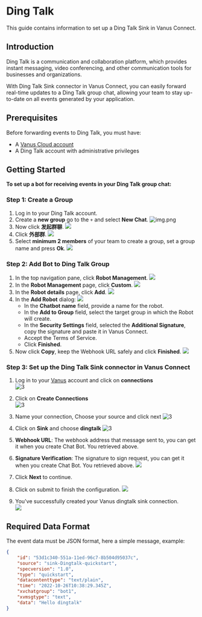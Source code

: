 # Ding Talk

This guide contains information to set up a Ding Talk Sink in Vanus Connect.

## Introduction

Ding Talk is a communication and collaboration platform, which provides instant messaging, video conferencing, and other communication tools for businesses and organizations.

With Ding Talk Sink connector in Vanus Connect, you can easily forward real-time updates to a Ding Talk group chat, allowing your team to stay up-to-date on all events generated by your application.

## Prerequisites

Before forwarding events to Ding Talk, you must have:

- A [Vanus Cloud account](https://cloud.vanus.ai)
- A Ding Talk account with administrative privileges

## Getting Started

**To set up a bot for receiving events in your Ding Talk group chat:**

### Step 1: Create a Group

1. Log in to your Ding Talk account.
2. Create a **new group** go to the `+` and select **New Chat**.
   ![img.png](images/img.png)
3. Now click **发起群聊**.
   ![](images/img_1.png)
4. Click **外部群**.
   ![](images/img_2.png)
5. Select **minimum 2 members** of your team to create a group, set a group name and press **Ok**.
   ![](images/img_3.png)

### Step 2: Add Bot to Ding Talk Group

1. In the top navigation pane, click **Robot Management**.
![](images/img_4.png)
2. In the **Robot Management** page, click **Custom**.
![](images/img_5.png)
3. In the **Robot details** page, click **Add**.
![](images/img_6.png)
4. In the **Add Robot** dialog:
![](images/img_7.png)
   - In the **Chatbot name** field, provide a name for the robot.
   - In the **Add to Group** field, select the target group in which the Robot will create.
   - In the **Security Settings** field, selected the **Additional Signature**, copy the signature and paste it in Vanus Connect.
   - Accept the Terms of Service.
   - Click **Finished**.
5. Now click **Copy**, keep the Webhook URL safely and click **Finished**.
![](images/img_8.png)

### Step 3: Set up the Ding Talk Sink connector in Vanus Connect

1. Log in to your [Vanus](https://cloud.vanus.ai) account and click on **connections**  
![3](images/go%20to%20vanuscloud.png)  

2. Click on **Create Connections**  
![3](images/click%20create%20connection.png)  

3. Name your connection, Choose your source and click next 
![3](images/choose%20source.png) 

4. Click on **Sink** and choose **dingtalk** 
![3](images/choose%20sink.png) 

5. **Webhook URL**: The webhook address that message sent to, you can get it when you create Chat Bot. You retrieved above.
6. **Signature Verification**: The signature to sign request, you can get it when you create Chat Bot. You retrieved above.
![](images/img_9.png)

7. Click **Next** to continue. 

8. Click on submit to finish the configuration. 
![](images/submit.png)  

9. You've successfully created your Vanus dingtalk sink connection.  
![](images/created.png)

## Required Data Format
The event data must be JSON format, here a simple message, example:

```json
{
    "id": "53d1c340-551a-11ed-96c7-8b504d95037c",
    "source": "sink-Dingtalk-quickstart",
    "specversion": "1.0",
    "type": "quickstart",
    "datacontenttype": "text/plain",
    "time": "2022-10-26T10:38:29.345Z",
    "xvchatgroup": "bot1",
    "xvmsgtype": "text",
    "data": "Hello dingtalk"
}
```